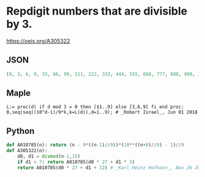 # Repdigit numbers that are divisible by 3\.
https://oeis.org/A305322
## JSON
```JSON
[0, 3, 6, 9, 33, 66, 99, 111, 222, 333, 444, 555, 666, 777, 888, 999, 3333, 6666, 9999, 33333, 66666, 99999, 111111, 222222, 333333, 444444, 555555, 666666, 777777, 888888, 999999, 3333333, 6666666, 9999999, 33333333, 66666666, 99999999, 111111111, 222222222]
```
## Maple
```Maple
L:= proc(d) if d mod 3 = 0 then [$1..9] else [3,6,9] fi end proc:
0,seq(seq((10^d-1)/9*k,k=L(d)),d=1..9); # _Robert Israel_, Jun 01 2018
```
## Python
```Python
def A010785(n): return (n - 9*((n-1)//9))*(10**((n+8)//9) - 1)//9
def A305322(n):
    d0, d1 = divmod(n-1,15)
    if d1 < 7: return A010785(d0 * 27 + d1 * 3)
    return A010785(d0 * 27 + d1 + 12) # _Karl-Heinz Hofmann_, Nov 26 2023
```
